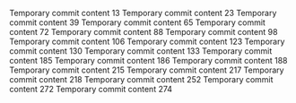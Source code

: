 Temporary commit content 13
Temporary commit content 23
Temporary commit content 39
Temporary commit content 65
Temporary commit content 72
Temporary commit content 88
Temporary commit content 98
Temporary commit content 106
Temporary commit content 123
Temporary commit content 130
Temporary commit content 133
Temporary commit content 185
Temporary commit content 186
Temporary commit content 188
Temporary commit content 215
Temporary commit content 217
Temporary commit content 218
Temporary commit content 252
Temporary commit content 272
Temporary commit content 274
